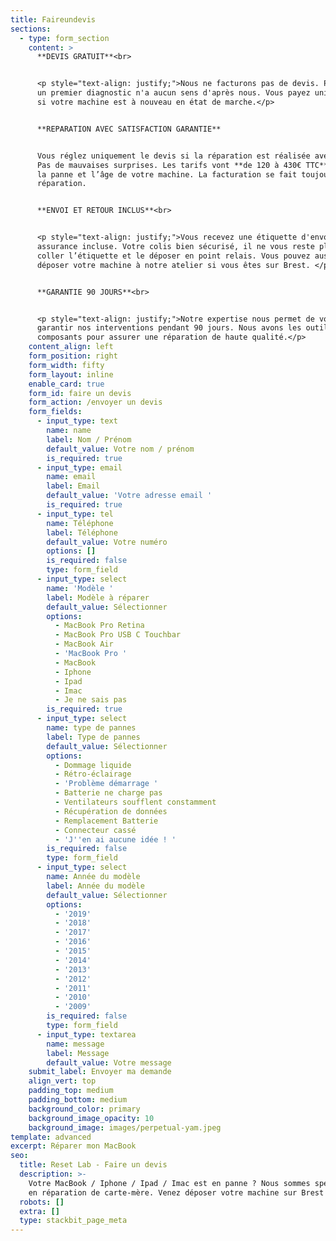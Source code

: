 ```yaml
---
title: Faireundevis
sections:
  - type: form_section
    content: >
      **DEVIS GRATUIT**<br>


      <p style="text-align: justify;">Nous ne facturons pas de devis. Payer pour
      un premier diagnostic n'a aucun sens d'après nous. Vous payez uniquement
      si votre machine est à nouveau en état de marche.</p>


      **REPARATION AVEC SATISFACTION GARANTIE**


      Vous réglez uniquement le devis si la réparation est réalisée avec succès.
      Pas de mauvaises surprises. Les tarifs vont **de 120 à 430€ TTC**, selon
      la panne et l’âge de votre machine. La facturation se fait toujours après
      réparation.


      **ENVOI ET RETOUR INCLUS**<br>


      <p style="text-align: justify;">Vous recevez une étiquette d'envoi, avec
      assurance incluse. Votre colis bien sécurisé, il ne vous reste plus qu’à
      coller l’étiquette et le déposer en point relais. Vous pouvez aussi
      déposer votre machine à notre atelier si vous êtes sur Brest. </p>


      **GARANTIE 90 JOURS**<br>


      <p style="text-align: justify;">Notre expertise nous permet de vous
      garantir nos interventions pendant 90 jours. Nous avons les outils et
      composants pour assurer une réparation de haute qualité.</p>
    content_align: left
    form_position: right
    form_width: fifty
    form_layout: inline
    enable_card: true
    form_id: faire un devis
    form_action: /envoyer un devis
    form_fields:
      - input_type: text
        name: name
        label: Nom / Prénom
        default_value: Votre nom / prénom
        is_required: true
      - input_type: email
        name: email
        label: Email
        default_value: 'Votre adresse email '
        is_required: true
      - input_type: tel
        name: Téléphone
        label: Téléphone
        default_value: Votre numéro
        options: []
        is_required: false
        type: form_field
      - input_type: select
        name: 'Modèle '
        label: Modèle à réparer
        default_value: Sélectionner
        options:
          - MacBook Pro Retina
          - MacBook Pro USB C Touchbar
          - MacBook Air
          - 'MacBook Pro '
          - MacBook
          - Iphone
          - Ipad
          - Imac
          - Je ne sais pas
        is_required: true
      - input_type: select
        name: type de pannes
        label: Type de pannes
        default_value: Sélectionner
        options:
          - Dommage liquide
          - Rétro-éclairage
          - 'Problème démarrage '
          - Batterie ne charge pas
          - Ventilateurs soufflent constamment
          - Récupération de données
          - Remplacement Batterie
          - Connecteur cassé
          - 'J''en ai aucune idée ! '
        is_required: false
        type: form_field
      - input_type: select
        name: Année du modèle
        label: Année du modèle
        default_value: Sélectionner
        options:
          - '2019'
          - '2018'
          - '2017'
          - '2016'
          - '2015'
          - '2014'
          - '2013'
          - '2012'
          - '2011'
          - '2010'
          - '2009'
        is_required: false
        type: form_field
      - input_type: textarea
        name: message
        label: Message
        default_value: Votre message
    submit_label: Envoyer ma demande
    align_vert: top
    padding_top: medium
    padding_bottom: medium
    background_color: primary
    background_image_opacity: 10
    background_image: images/perpetual-yam.jpeg
template: advanced
excerpt: Réparer mon MacBook
seo:
  title: Reset Lab - Faire un devis
  description: >-
    Votre MacBook / Iphone / Ipad / Imac est en panne ? Nous sommes spécialistes
    en réparation de carte-mère. Venez déposer votre machine sur Brest ! 
  robots: []
  extra: []
  type: stackbit_page_meta
---
```

